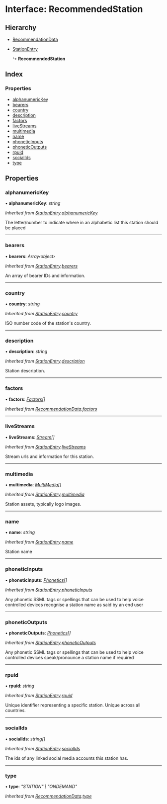 # Interface: RecommendedStation

## Hierarchy

-   [RecommendationData](recommendationdata.md)

-   [StationEntry](stationentry.md)

    ↳ **RecommendedStation**

## Index

### Properties

-   [alphanumericKey](recommendedstation.md#alphanumerickey)
-   [bearers](recommendedstation.md#bearers)
-   [country](recommendedstation.md#country)
-   [description](recommendedstation.md#description)
-   [factors](recommendedstation.md#factors)
-   [liveStreams](recommendedstation.md#livestreams)
-   [multimedia](recommendedstation.md#multimedia)
-   [name](recommendedstation.md#name)
-   [phoneticInputs](recommendedstation.md#phoneticinputs)
-   [phoneticOutputs](recommendedstation.md#phoneticoutputs)
-   [rpuid](recommendedstation.md#rpuid)
-   [socialIds](recommendedstation.md#socialids)
-   [type](recommendedstation.md#type)

## Properties

### alphanumericKey

• **alphanumericKey**: _string_

_Inherited from
[StationEntry](stationentry.md).[alphanumericKey](stationentry.md#alphanumerickey)_

The letter/number to indicate where in an alphabetic list this station should be
placed

---

### bearers

• **bearers**: _Array‹object›_

_Inherited from
[StationEntry](stationentry.md).[bearers](stationentry.md#bearers)_

An array of bearer IDs and information.

---

### country

• **country**: _string_

_Inherited from
[StationEntry](stationentry.md).[country](stationentry.md#country)_

ISO number code of the station's country.

---

### description

• **description**: _string_

_Inherited from
[StationEntry](stationentry.md).[description](stationentry.md#description)_

Station description.

---

### factors

• **factors**: _[Factors](../globals.md#factors)[]_

_Inherited from
[RecommendationData](recommendationdata.md).[factors](recommendationdata.md#factors)_

---

### liveStreams

• **liveStreams**: _[Stream](stream.md)[]_

_Inherited from
[StationEntry](stationentry.md).[liveStreams](stationentry.md#livestreams)_

Stream urls and information for this station.

---

### multimedia

• **multimedia**: _[MultiMedia](multimedia.md)[]_

_Inherited from
[StationEntry](stationentry.md).[multimedia](stationentry.md#multimedia)_

Station assets, typically logo images.

---

### name

• **name**: _string_

_Inherited from [StationEntry](stationentry.md).[name](stationentry.md#name)_

Station name

---

### phoneticInputs

• **phoneticInputs**: _[Phonetics](phonetics.md)[]_

_Inherited from
[StationEntry](stationentry.md).[phoneticInputs](stationentry.md#phoneticinputs)_

Any phonetic SSML tags or spellings that can be used to help voice controlled
devices recognise a station name as said by an end user

---

### phoneticOutputs

• **phoneticOutputs**: _[Phonetics](phonetics.md)[]_

_Inherited from
[StationEntry](stationentry.md).[phoneticOutputs](stationentry.md#phoneticoutputs)_

Any phonetic SSML tags or spellings that can be used to help voice controlled
devices speak/pronounce a station name if required

---

### rpuid

• **rpuid**: _string_

_Inherited from [StationEntry](stationentry.md).[rpuid](stationentry.md#rpuid)_

Unique identifier representing a specific station. Unique across all countries.

---

### socialIds

• **socialIds**: _string[]_

_Inherited from
[StationEntry](stationentry.md).[socialIds](stationentry.md#socialids)_

The ids of any linked social media accounts this station has.

---

### type

• **type**: _"STATION" | "ONDEMAND"_

_Inherited from
[RecommendationData](recommendationdata.md).[type](recommendationdata.md#type)_
